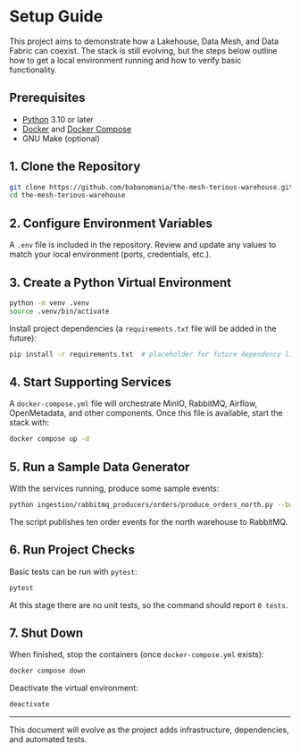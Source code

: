 # Setup Guide

This project aims to demonstrate how a Lakehouse, Data Mesh, and Data Fabric can coexist. The stack is still evolving, but the steps below outline how to get a local environment running and how to verify basic functionality.

## Prerequisites

- [Python](https://www.python.org/) 3.10 or later
- [Docker](https://docs.docker.com/get-docker/) and [Docker Compose](https://docs.docker.com/compose/)
- GNU Make (optional)

## 1. Clone the Repository

```bash
git clone https://github.com/babanomania/the-mesh-terious-warehouse.git
cd the-mesh-terious-warehouse
```

## 2. Configure Environment Variables

A `.env` file is included in the repository. Review and update any values to match your local environment (ports, credentials, etc.).

## 3. Create a Python Virtual Environment

```bash
python -m venv .venv
source .venv/bin/activate
```

Install project dependencies (a `requirements.txt` file will be added in the future):

```bash
pip install -r requirements.txt  # placeholder for future dependency list
```

## 4. Start Supporting Services

A `docker-compose.yml` file will orchestrate MinIO, RabbitMQ, Airflow, OpenMetadata, and other components. Once this file is available, start the stack with:

```bash
docker compose up -d
```

## 5. Run a Sample Data Generator

With the services running, produce some sample events:

```bash
python ingestion/rabbitmq_producers/orders/produce_orders_north.py --burst 10
```

The script publishes ten order events for the north warehouse to RabbitMQ.

## 6. Run Project Checks

Basic tests can be run with `pytest`:

```bash
pytest
```

At this stage there are no unit tests, so the command should report `0 tests`.

## 7. Shut Down

When finished, stop the containers (once `docker-compose.yml` exists):

```bash
docker compose down
```

Deactivate the virtual environment:

```bash
deactivate
```

---

This document will evolve as the project adds infrastructure, dependencies, and automated tests.
